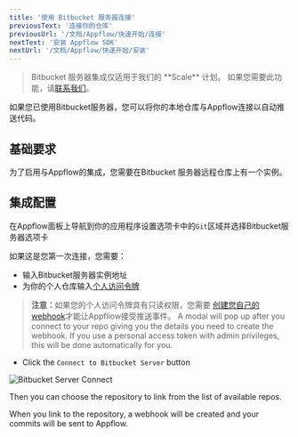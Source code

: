 ```yaml
---
title: '使用 Bitbucket 服务器连接'
previousText: '连接你的仓库'
previousUrl: '/文档/Appflow/快速开始/连接'
nextText: '安装 Appflow SDK'
nextUrl: '/文档/Appflow/快速开始/安装'
---
```


<blockquote>
  <p>Bitbucket 服务器集成仅适用于我们的 **Scale** 计划。
  如果您需要此功能，请<a href="/sales">联系我们</a>。
  </p>
</blockquote>

如果您已使用Bitbucket服务器，您可以将你的本地仓库与Appflow连接以自动推送代码。

## 基础要求

为了启用与Appflow的集成，您需要在Bitbucket 服务器远程仓库上有一个实例。

## 集成配置

在Appflow面板上导航到你的应用程序设置选项卡中的`Git`区域并选择Bitbucket服务器选项卡

如果这是您第一次连接，您需要：

* 输入Bitbucket服务器实例地址
* 为你的个人仓库输入[个人访问令牌](https://confluence.atlassian.com/bitbucketserver/personal-access-tokens-939515499.html)

<blockquote>
  <p>
    <b>注意：</b>如果您的个人访问令牌具有只读权限，您需要 <a href="https://confluence.atlassian.com/bitbucketserver/managing-webhooks-in-bitbucket-server-938025878.html" target="_blank">创建您自己的 webhook</a>才能让Appfliow接受推送事件。
    A modal will pop up after you connect to your repo giving you the details you need to create the webhook.
    If you use a personal access token with admin privileges, this will be done
    automatically for you.
  </p>
</blockquote>

* Click the `Connect to Bitbucket Server` button

![Bitbucket Server Connect](/docs/assets/img/appflow/bitbucket-server-connect-app.png)

Then you can choose the repository to link from the list of available repos.

When you link to the repository, a webhook will be created and your commits will be sent to Appflow.